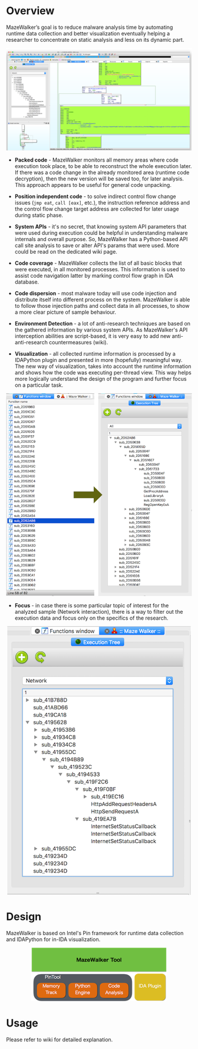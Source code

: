 
# Overview

MazeWalker’s goal is to reduce malware analysis time by automating runtime data collection and better visualization eventually helping a researcher to concentrate on static analysis and less on its dynamic part.

<p align="center"><img src="./images/title.png"/></p>

- **Packed code** - MazeWalker monitors all memory areas where code execution took place, to be able to reconstruct the whole execution later. If there was a code change in the already monitored area (runtime code decryption), then the new version will be saved too, for later analysis. This approach appears to be useful for general code unpacking.

- **Position independent code** - to solve indirect control flow change issues (`jmp eat`, `call [eax]`, etc.), the instruction reference address and the control flow change target address are collected for later usage during static phase.

- **System APIs** - it's no secret, that knowing system API parameters that were used during execution could be helpful in understanding malware internals and overall purpose. So, MazeWalker has a Python-based API call site analysis to save or alter API's params that were used. More could be read on the dedicated wiki page.

- **Code coverage** - MazeWalker collects the list of all basic blocks that were executed, in all monitored processes. This information is used to assist code navigation latter by marking control flow graph in IDA database.

- **Code dispersion** - most malware today will use code injection and distribute itself into different process on the system. MazeWalker is able to follow those injection paths and collect data in all processes, to show a more clear picture of sample behaviour.

- **Environment Detection** - a lot of anti-research techniques are based on the gathered information by various system APIs. As MazeWalker's API interception abilities are script-based, it is very easy to add new anti-anti-research countermeasures (wiki).

- **Visualization** - all collected runtime information is processed by a IDAPython plugin and presented in more (hopefully) meaningful way. The new way of visualization, takes into account the runtime information and shows how the code was executing per-thread view. This way helps more logically understand the design of the program and further focus on a particular task. 

<p align="center"><img src="./images/viz_tranz.png"/></p>

- **Focus** - in case there is some particular topic of interest for the analyzed sample (Network interaction), there is a way to filter out the execution data and focus only on the specifics of the research.

<p align="center"><img src="./images/filter.png"/></p>

# Design
MazeWalker is based on Intel's Pin framework for runtime data collection and IDAPython for in-IDA visualization.

<p align="center"><img src="./images/design.png"/></p>

# Usage
Please refer to wiki for detailed explanation.
